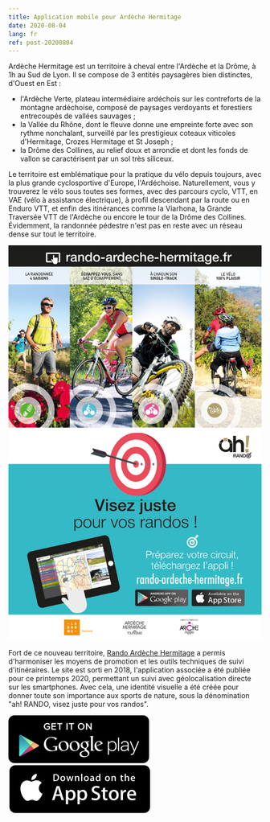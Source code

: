 ```yaml
---
title: Application mobile pour Ardèche Hermitage
date: 2020-08-04
lang: fr
ref: post-20200804
---
```


Ardèche Hermitage est un territoire à cheval entre l'Ardèche et la Drôme, à 1h au Sud de Lyon. Il se compose de 3 entités paysagères bien distinctes, d'Ouest en Est&nbsp;:

- l'Ardèche Verte, plateau intermédiaire ardéchois sur les contreforts de la montagne ardéchoise, composé de paysages verdoyants et forestiers entrecoupés de vallées sauvages&nbsp;;
- la Vallée du Rhône, dont le fleuve donne une empreinte forte avec son rythme nonchalant, surveillé par les prestigieux coteaux viticoles d'Hermitage, Crozes Hermitage et St Joseph&nbsp;;
- la Drôme des Collines, au relief doux et arrondie et dont les fonds de vallon se caractérisent par un sol très siliceux.

Le territoire est emblématique pour la pratique du vélo depuis toujours, avec la plus grande cyclosportive d'Europe, l'Ardéchoise. Naturellement, vous y trouverez le vélo sous toutes ses formes, avec des parcours cyclo, VTT, en VAE (vélo à assistance électrique), à profil descendant par la route ou en Enduro VTT, et enfin des itinérances comme la Viarhona, la Grande Traversée VTT de l'Ardèche ou encore le tour de la Drôme des Collines. Évidemment, la randonnée pédestre n'est pas en reste avec un réseau dense sur tout le territoire.

![« ah! RANDO, visez juste pour vos randos »](/assets/img/2020/ardeche-hermitage-visez-juste.jpg)

Fort de ce nouveau territoire, [Rando Ardèche Hermitage](https://rando-ardeche-hermitage.fr/) a permis d'harmoniser les moyens de promotion et les outils techniques de suivi d'itinéraires. Le site est sorti en 2018, l'application associée a été publiée pour ce printemps 2020, permettant un suivi avec géolocalisation directe sur les smartphones. Avec cela, une identité visuelle a été créée pour donner toute son importance aux sports de nature, sous la dénomination "ah! RANDO, visez juste pour vos randos".

[![Rando Ardèche Hermitage sur Google play](/assets/img/app-button-google.png)](https://play.google.com/store/apps/details?id=io.geotrek.archeagglo&hl=fr)
[![Rando Ardèche Hermitage sur Apple store](/assets/img/app-button-apple.png)](https://apps.apple.com/au/app/rando-ard%C3%A8che-hermitage/id1500717874?l=fr)